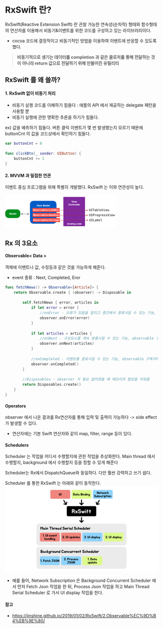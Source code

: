 # RxSwift 란?
RxSwift(Reactive Extension Swift) 란 관찰 가능한 연속성(순차적) 형태와 함수형태의 연산자를 이용해서 비동기&이벤트를 위한 코드를 구성하고 있는 라이브러리이다.

- cocoa 코드에 결정적이고 비동기적인 방법을 이용하여 이벤트에 반응할 수 있도록 했다.

> <b>비동기적으로 생기는 데이터를 completion 과 같은 클로저를 통해 전달하는 것이 아니라 return 값으로 전달하기 위해 만들어진 유틸리티</b>

## RxSwift 를 왜 쓸까?

#### 1. <b>RxSwift 없이 비동기 처리</b>
- 비동기 실행 코드를 이해하기 힘들다 : 애플의 API 에서 제공하는 delegate 패턴을 사용할 뿐
- 비동기 실행에 관한 명확한 추론을 하기가 힘들다.

ex) 값을 예측하기 힘들다.
버튼 클릭 이벤트가 몇 번 발생했는지 모르기 때문에 buttonCnt 의 값을 코드상에서 확인하기 힘들다.

```swift
var buttonCnt = 0

func clickBtn(_ sender: UIButton) {
    buttonCnt += 1
}
```

#### 2. MVVM 과 밀접한 연관
이벤트 중심 프로그램을 위해 특별히 개발했다.
RxSwift 는 이와 연관성이 높다.

<img src="../../../Image/RxSwift-MVVM.png">

## Rx 의 3요소

#### Observable< Data >
객체에 이벤트나 값, 수정등과 같은 것을 가능하게 해준다.
- event 종류 : Next, Completed, Eror 

```swift
func fetchNews() -> Observable<[Article]> {
    return Observable.create { (observer) -> Disposable in
        
        self.fetchNews { error, articles in
            if let error = error {
                //onError - 오류가 있음을 알리고 중간에서 종류시킬 수 있는 기능, observable 구독자에게 오류 알림
                observer.onError(error)
            }
            
            if let articles = articles {
                //onNext - 구성요소를 계속 방출시킬 수 있는 기능, observable 구독자에게 데이터 전달
                observer.onNext(articles)
            }
            
            //onCompleted - 이벤트를 종료시킬 수 있는 기능, observable 구독자에게 완료되었음을 알림
            observer.onCompleted()
        }
        
        //Disposables - observer 가 필요 없어졌을 때 메모리의 할당을 지워줌
        return Disposables.create()
    }
}
```

#### Operators
observer 에서 나온 결과를 Rx연산자를 통해 입력 및 출력이 가능하다 -> side effect 가 발생할 수 있다.

- 연산자에는 기본 Swift 연산자와 같이 map, filter, range 등이 있다.



#### Schedulers
Scheduler 는 작업을 어디서 수행할지에 관한 작업을 추상화한다. Main thread 에서 수행할지, background 에서 수행할지 등을 정할 수 있게 해준다

Scheduler는 Rx에서 DispatchQueue와 동일하다. 다만 훨씬 강력하고 쓰기 쉽다.

Scheduler 를 통한 RxSwift 는 아래와 같이 동작한다.
<img src="../../../Image/RxSwift-Scheduler.png">

- 예를 들어,
Network Subscription 은 Background Concurrent Scheduler 에서 먼저 Fetch Json 작업을 한 뒤, Process Json 작업을 하고 Main Thread Serial Scheduler 로 가서 UI display 작업을 한다.





#### 참고
- https://jinshine.github.io/2019/01/02/RxSwift/2.Observable%EC%9D%B4%EB%9E%80/